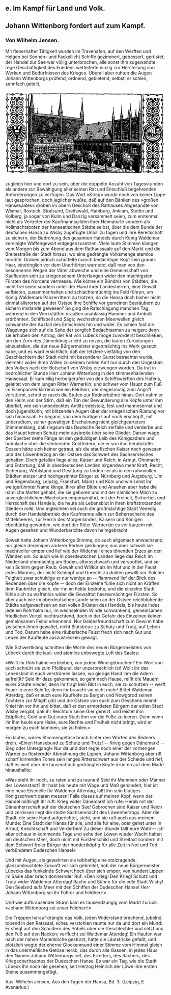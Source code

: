 <h2>e. Im Kampf für Land und Volk.</h2>

<h2>Johann Wittenborg fordert auf zum Kampf.</h2>

<h3>Von Wilhelm Jensen.</h3>

Mit fieberhafter Tätigkeit wurden im Travehafen, auf den Werften
und Helgen bei Sonnen- und Fackellicht Schiffe gezimmert,
gebessert, gerüstet; der Handel zur See war völlig unterbrochen,
alle sonst ihm zugewandte rege Geschäftigkeit des Friedens wetteiferte
einzig zur Herstellung von Werken und Bedürfnissen des
Krieges. Überall aber ruhten die Augen Johann Wittenborgs
prüfend, ordnend, gebietend, selbst; er schien, zehnfach geteilt,

<div align="center"><img alt="Ansicht des Rathauses" src="0147.gif"/></div>

zugleich hier und dort zu sein, über die doppelte Anzahl von Tagesstunden
als andere zur Bewältigung aller seinen Rat und Entschluß
begehrenden Anforderungen zu verfügen. Das Wort »Krieg«
wurde noch von keiner Lippe laut gesprochen, doch jeglicher wußte,
daß auf den Bänken des »großen Hansesaales« droben im obern
Geschoß des Rathauses Abgesandte von Wismar, Rostock, Stralsund,
Greifswald, Hamburg, Anklam, Stettin und Kolberg, ja sogar von
Kulm und Danzig versammelt seien, zum erstenmal nicht als Vertreter
der Kaufmannsgilden ihrer Heimatorte sondern als Vollmachtsboten
der hanseatischen Städte selbst, über die dem Bunde der
deutschen Hansa zu Wisby zugefügte Unbill zu tagen und ihre Bereitschaft
zu sichern, der Bedrohung des gesamten Handels durch
König Waldemar vereinigte Waffengewalt entgegenzusetzen. Viele
laute Stimmen klangen vom Morgen bis zum Abend aus dem Rathaussaale
auf den Markt und die Breitestraße der Stadt hinaus, wo
eine gedrängte Volksmenge atemlos horchte. Droben jedoch schüttelte
manch bedächtiger Kopf sein graues Haar, eindringlich vor dem Unerhörten
warnend, daß man von den besonnenen Wegen der Väter
abweiche und eine Gemeinschaft von Kaufleuten sich zu kriegerischem
Unterfangen wider den mächtigsten Fürsten des Nordens vermesse.
Wie könne ein Bündnis von Städten, die nicht frei seien sondern
unter der Hand ihrer Landesherren, eine Gewalt aufbieten, zusammenhalten
und schlachtentüchtig ins Feld führen, um König
Waldemars Panzerrittern zu trotzen, da die Hansa doch bisher
nicht einmal allerorten auf der Ostsee ihre Schiffe vor gemeinen Seeräubern
zu sichern imstande gewesen? So ging die Ratschlagung 
manchen Tag, während in den Werkstätten draußen unablässig
Hammer und Amboß erdröhnten, Schiffsbeil und Säge; wechselnden
Meerwellen gleich schwankte der Ausfall des Entscheids hin und
wider. Es schien fast die Wagzunge sich auf die Seite der sorglich
Bedachtsamen zu neigen; denn sie erhoben den Antrag, der
Rat von Lübeck möge zuvörderst beschließen, um den Zorn des
Dänenkönigs nicht zu reizen, die lauten Zurüstungen einzustellen,
die der neue Bürgermeister eigenmächtig ins Werk gesetzt habe,
und es ward ersichtlich, daß der letztere vielfältig von den Geschlechtern
der Stadt nicht mit besonderer Gunst betrachtet wurde, vielmehr
wider ihren Willen zu seinem hohen Amt nur durch den Ungestüm
des Volkes nach der Botschaft von Wisby erzwungen worden. Da
trat in bedrohlicher Stunde Herr Johann Wittenborg in den stimmenhallenden
Hansesaal. Er kam eilig herbeigerufen von den Schiffswerften
des Hafens, geleitet von dem jungen Ritter Wernerkin;
und schwer vom Haupt zum Fuß im Eisenpanzer klirrend wie ein
Feldherr, der siegesmutig zum Angriff vorstürmt, schritt er rasch
die Stufen zur Rednerbühne hinan. Dort nahm er den Helm
von der Stirn, daß ein Ton der Bewunderung alle Köpfe unter
ihm überlief, wie sein unbedecktes Antlitz edelstolz, fest und mannesernst
und doch jugendkühn, mit blitzenden Augen über der kriegerischen
Rüstung vor sich hinaussah. Er begann, von dem hurtigen
Lauf noch erschöpft, mit unberedtem, seiner gewaltigen Erscheinung
nicht gleichgeartetem Stimmenklang, daß ringsum das Deutsche Reich
zerfalle und verderbe und das Haupt keinen Schutz mehr ausbreite
über seine Glieder. Darum wage der Sperber seine Fänge an
den geduldigen Leib des Königsadlers und hohnlache über die
stiebenden Goldfedern, die er von ihm herabstoße. Dessen hätte
sich keiner getraut, als die staufischen Kaiser noch gewesen und der
Löwenherzog an der Ostsee das Schwert des Sachsenreiches gehalten.
Doch gefallen liege alles, Kaiser und Reich, in Armut, Ohnmacht
und Entartung, daß in oberdeutschen Landen nirgendwo mehr Kraft,
Recht, Sicherung, Wohlstand und Gesittung zu finden sei als in
den ruhmvollen Städten stolzer und hochgesinnter Bürger zu Nürnberg
und Augsburg, Ulm und Regensburg, Leipzig, Frankfurt, Mainz
und Köln und wie sonst ihr weitgerühmter Name klinge. Ihrer
aller Blüte und Ansehen aber habe die nämliche Mutter gehabt,
die sie geboren und mit der nämlichen Milch zu unvergleichlichem
Wachstum emporgenährt, mit der Freiheit, Sicherheit und
Herrschaft des Handels, die heute als Lebensblut in ihren kraftstrotzenden
Gliedern rolle. Und ingleichem sei auch die großmächtige Stadt
Venedig durch den Handelsbetrieb des Kaufmanns allein zur Beherrscherin
des Mittelmeeres, zur Herrin des Morgenlandes, Kaisern
und Königen ebenbürtig geworden, wie dort der Ritter Wernerkin
es vor kurzem mit Augen gesehen und Wunderberichte davon heimgebracht.

Soweit hatte Johann Wittenborgs Stimme, ob auch allgemach
anwachsend, nur gleich derjenigen anderer Redner geklungen; nun
aber schwoll sie machtvoller empor und lief wie der Widerhall
eines tönenden Erzes an den Wänden um. So auch wie in oberdeutschen
Landen liege das Reich im Niederland ohnmächtig am
Boden, altersschwach und verspottet, und sei kein Schirm gegen Raub,
Gewalt und Willkür als im Mut und in der Faust jedes Mannes,
der nicht Schimpf und Unrecht zu dulden gewillt sei. Solcher Feigheit
zwar schuldige er nur wenige an -- flammend lief der Blick
des Redenden über die Köpfe -- doch der Einzelne fühle sich nicht
an Kräften dem Raubritter gleich, der ihn im Felde bedrohe, und
die einzelne Stadt fühle sich zu waffenlos wider die Gewalttat heeresmächtiger
Fürsten. So aber auch wie im oberdeutschen Lande seien
an der Ostsee reichblühende Städte aufgewachsen an den vollen
Brüsten des Handels, bis heute indes jede ein Rohrhalm nur, im
wechselnden Winde schwankend, gemeinsamen friedlichen Vorteil nachtrachtend, 
doch in der Gefahr des Einzelnen keinen gemeinsamen
Feind erkennend. Nur Geldesfreundschaft zum Gewinn habe zwischen
ihnen gewaltet, nicht Blutstreue zu Schutz und Trutz, auf Leben
und Tod. Darum habe eine räuberische Faust frech sich nach Gut
und Leben der Kaufleute auszustrecken gewagt.

Wie Schwertklang schnitten die Worte des neuen Bürgermeisters
von Lübeck durch die laut- und atemlos unbewegte Luft des
Saales:

»Wollt ihr Rohrhalme verbleiben, von jedem Wind gebrochen?
Ein Wort von euch schnürt sie zum Pfeilbund, der unzerbrechlich
ist! Wollt ihr das Lebensblut in euch verströmen lassen, wo gierige
Hand ihm die Adern aufreißt? Seid ihr dazu gekommen, so geht
nach Hause, reißt die Mauern eurer Städte nieder; denn ihr tragt
kein Blut in euch, sie zu schützen -- werft Feuer in eure Schiffe,
denn ihr braucht sie nicht mehr! Bittet Waldemar Atterdag, daß
er auch eure Kaufhöfe zu Bergen und Nowgorod seinen Töchtern 
zur Mitgift gibt und die Ostsee von euch zum Geschenk nimmt!
Kniet hin vor ihn und bittet, daß er den ermordeten Bürgern der
edlen Stadt Wisby vergibt, daß ihr Reichtum seine Gier gereizt,
und leistet ihm Eidpflicht, Gold und Gut eurer Stadt ihm vor
die Füße zu leeren. Denn wenn ihr ihm heute eure Habe, eure
Rechte und Freiheit nicht bringt, wird er morgen zu euch kommen,
sie zu holen.«

Ein lautes, wirres Stimmengetöse brach hinter den Worten
des Redners drein. »Einen Hansebund zu Schutz und Trutz! --
Krieg gegen Dänemark! -- Sieg oder Untergang!« Nur da und
dort regte noch einer der vorherigen Warner zu flüsternder Abmahnung
die Lippen; Johann Wittenborg aber riß scharf klirrenden
Tones sein langes Ritterschwert aus der Scheide und rief, daß
es weit über die tausendfach gedrängten Köpfe drunten auf dem
Markt hinaushallte:

»Was steht ihr noch, zu raten und zu raunen! Seid ihr Memmen
oder Männer der Löwenstadt? Ihr habt bis heute mit Wage und
Maß gehandelt, hier ist eine neue Eisenelle für Waldemar Atterdag,
laßt ihn sein blutiges Königsschwert daran messen! Falle
dieses auf meinen Kopf, wenn der Handel mißlingt! Ihr ruft:
Krieg wider Dänemark! Ich rufe: Herab mit der Dänenherrschaft
auf der deutschen See! Gebrochen sind Kaiser und Reich und zerrissen
liegt die stolze Sachsenmacht des Löwenherzogs. Aber die
Stadt, die seine Hand aufgerichtet, steht, und sie ruft auch aus
meinem Munde: Eine Stadt der Hansa für alle, und alle für eine,
oder gehet unter in Armut, Knechtschaft und Verderben! Zu dieser
Stunde fällt eure Wahl -- ich aber schaue in kommende Tage und
sehe den Löwen wieder Wacht halten am deutschen Meer, doch nicht
mit Fürstenschild und Streitaxt sondern mit dem Schwert freier
Bürger der hundertköpfig für alle Zeit in Not und Tod verbündeten
Dudeschen Hanse!«

Und mit Augen, als gewahrten sie leibhaftig eine stolzragende,
glanzumleuchtete Zukunft vor sich gebreitet, hob der neue Bürgermeister
Lübecks das funkelnde Schwert hoch über sich empor; von
hundert Lippen im Saale aber brach donnernder Ruf: »Den Krieg!
Den Krieg! Schutz und Trutz wider Waldemar Atterdag! Rache
und Sühne für die edle Stadt Wisby! Gen Seeland aufs Meer
mit den Schiffen der Dudeschen Hanse! Herr Johann Wittenborg
sei ihr Führer und Feldherr!«
 
Und wie aufbrausender Sturm kam es tausendzungig vom Markt
zurück: »Johann Wittenborg sei unser Feldherr!«

Die Treppen herauf drängte das Volk, jeden Widerstand brechend,
jubelnd, tobend in den Ratssaal; scheu verstohlen raunte nur da
und dort ein Mund: Er steigt auf den Schultern des Pöbels über
die Geschlechter und setzt uns den Fuß auf den Nacken; verflucht
sei Waldemar Atterdag! Ein Haufen war nach der nahen Marienkirche
gestürzt, hatte die Läutstricke gefaßt, und plötzlich wogte der
eherne Glockenmund einer Stimme vom Himmel gleich in das
unermeßliche Getöse herab, das durch alle Gassen, in jedes Haus
den Namen Johann Wittenborgs rief, des Erretters, des Rächers,
des Kriegsoberhauptes der Dudeschen Hanse. Es war ein Tag,
wie die Stadt Lübeck ihn noch nie gesehen, seit Herzog Heinrich
der Löwe ihre ersten Steine zusammengefügt.

<div class="source">Aus: Wilhelm Jensen, Aus den Tagen der Hansa, Bd. 3.
(Leipzig, E. Avenarius.)</div>

